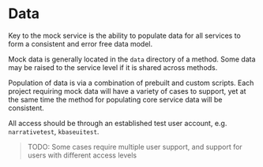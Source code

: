# Data

Key to the mock service is the ability to populate data for all services to form a consistent and error free data model.

Mock data is generally located in the `data` directory of a method. Some data may be raised to the service level if it is shared across methods.

Population of data is via a combination of prebuilt and custom scripts. Each project requiring mock data will have a variety of cases to support, yet at the same time the method for populating core service data will be consistent.

All access should be through an established test user account, e.g. `narrativetest`, `kbaseuitest`. 

> TODO: Some cases require multiple user support, and support for users with different access levels